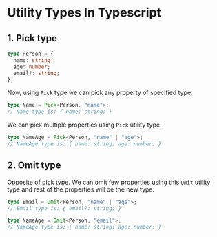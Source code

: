 # Utility Types In Typescript

## 1. Pick type

```ts
type Person = {
  name: string;
  age: number;
  email?: string;
};
```

Now, using `Pick` type we can pick any property of specified type.

```ts
type Name = Pick<Person, "name">;
// Name type is: { name: string; }
```

We can pick multiple properties using `Pick` utility type.

```ts
type NameAge = Pick<Person, "name" | "age">;
// NameAge type is: { name: string; age: number; }
```

## 2. Omit type

Opposite of pick type. We can omit few properties using this `Omit` utility type and rest of the properties will be the new type.

```ts
type Email = Omit<Person, "name" | "age">;
// Email type is: { email?: string; }
```

```ts
type NameAge = Omit<Person, "email">;
// NameAge type is: { name: string; age: number; }
```
